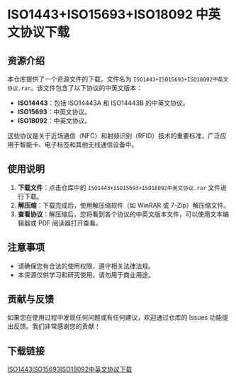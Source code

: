 # ISO1443+ISO15693+ISO18092 中英文协议下载

## 资源介绍

本仓库提供了一个资源文件的下载，文件名为 `ISO1443+ISO15693+ISO18092中英文协议.rar`。该文件包含了以下协议的中英文版本：

- **ISO14443**：包括 ISO14443A 和 ISO14443B 的中英文协议。
- **ISO15693**：中英文协议。
- **ISO18092**：中英文协议。

这些协议是关于近场通信（NFC）和射频识别（RFID）技术的重要标准，广泛应用于智能卡、电子标签和其他无线通信设备中。

## 使用说明

1. **下载文件**：点击仓库中的 `ISO1443+ISO15693+ISO18092中英文协议.rar` 文件进行下载。
2. **解压缩**：下载完成后，使用解压缩软件（如 WinRAR 或 7-Zip）解压缩文件。
3. **查看协议**：解压缩后，您将看到各个协议的中英文版本文件，可以使用文本编辑器或 PDF 阅读器打开查看。

## 注意事项

- 请确保您有合法的使用权限，遵守相关法律法规。
- 本资源仅供学习和研究使用，请勿用于商业用途。

## 贡献与反馈

如果您在使用过程中发现任何问题或有任何建议，欢迎通过仓库的 Issues 功能提出反馈。我们非常感谢您的贡献！

## 下载链接

[ISO1443ISO15693ISO18092中英文协议下载](https://pan.quark.cn/s/eb5987d0804b)